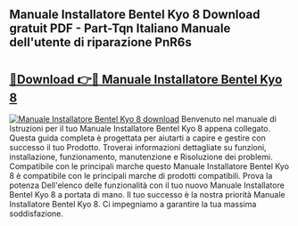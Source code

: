 ## Manuale Installatore Bentel Kyo 8 Download gratuit PDF - Part-Tqn Italiano Manuale dell'utente di riparazione PnR6s

# <h2><a href="http://dfgjqw7.blite.top/?on=Manuale+Installatore+Bentel+Kyo+8">🔗Download 👉🔴 Manuale Installatore Bentel Kyo 8</a></h2>

[![Manuale Installatore Bentel Kyo 8 download](https://i.imgur.com/lujVjoI.png)](http://dfgjqw7.blite.top/?on=Manuale+Installatore+Bentel+Kyo+8)
Benvenuto nel manuale di Istruzioni per il tuo Manuale Installatore Bentel Kyo 8 appena collegato. Questa guida completa è progettata per aiutarti a capire e gestire con successo il tuo Prodotto. Troverai informazioni dettagliate su funzioni, installazione, funzionamento, manutenzione e Risoluzione dei problemi. Compatibile con le principali marche questo Manuale Installatore Bentel Kyo 8 è compatibile con le principali marche di prodotti compatibili. Prova la potenza Dell'elenco delle funzionalità con il tuo nuovo Manuale Installatore Bentel Kyo 8 a portata di mano. Il tuo successo è la nostra priorità Manuale Installatore Bentel Kyo 8. Ci impegniamo a garantire la tua massima soddisfazione.
